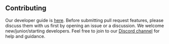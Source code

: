 ## Contributing

Our developer guide is [here](https://mirrord.dev/docs/developer/testing/). Before submitting pull request features, please discuss them with us first by opening an issue or a discussion.
We welcome new/junior/starting developers. Feel free to join to our [Discord channel](https://discord.gg/pSKEdmNZcK) for help and guidance.